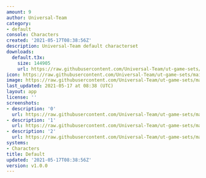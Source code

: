 ```yaml
---
amount: 9
author: Universal-Team
category:
- default
console: Characters
created: '2021-05-17T08:38:56Z'
description: Universal-Team default characterset
downloads:
  default.t3x:
    size: 144905
    url: https://raw.githubusercontent.com/Universal-Team/ut-game-sets/main/sets/characters/default/default.t3x
icon: https://raw.githubusercontent.com/Universal-Team/ut-game-sets/main/icons/characters.png
image: https://raw.githubusercontent.com/Universal-Team/ut-game-sets/main/icons/characters.png
last_updated: 2021-05-17 at 08:38 (UTC)
layout: app
license: ''
screenshots:
- description: '0'
  url: https://raw.githubusercontent.com/Universal-Team/ut-game-sets/main/sets/characters/default/screenshots/0.png
- description: '1'
  url: https://raw.githubusercontent.com/Universal-Team/ut-game-sets/main/sets/characters/default/screenshots/1.png
- description: '2'
  url: https://raw.githubusercontent.com/Universal-Team/ut-game-sets/main/sets/characters/default/screenshots/2.png
systems:
- Characters
title: Default
updated: '2021-05-17T08:38:56Z'
version: v1.0.0
---
```

